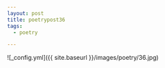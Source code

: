 ```yaml
---
layout: post
title: poetrypost36
tags:
  - poetry

---
```




![_config.yml]({{ site.baseurl }}/images/poetry/36.jpg)

